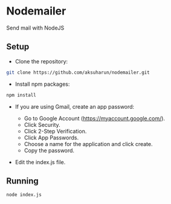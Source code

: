 # Nodemailer
Send mail with NodeJS

## Setup
- Clone the repository:  
```bash
git clone https://github.com/aksuharun/nodemailer.git
```
- Install npm packages:
```bash
npm install
```  
- If you are using Gmail, create an app password:
  
  - Go to Google Account (https://myaccount.google.com/).
  - Click Security.
  - Click 2-Step Verification.
  - Click App Passwords.
  - Choose a name for the application and click create.
  - Copy the password.
- Edit the index.js file.

## Running  
```bash
node index.js
```
